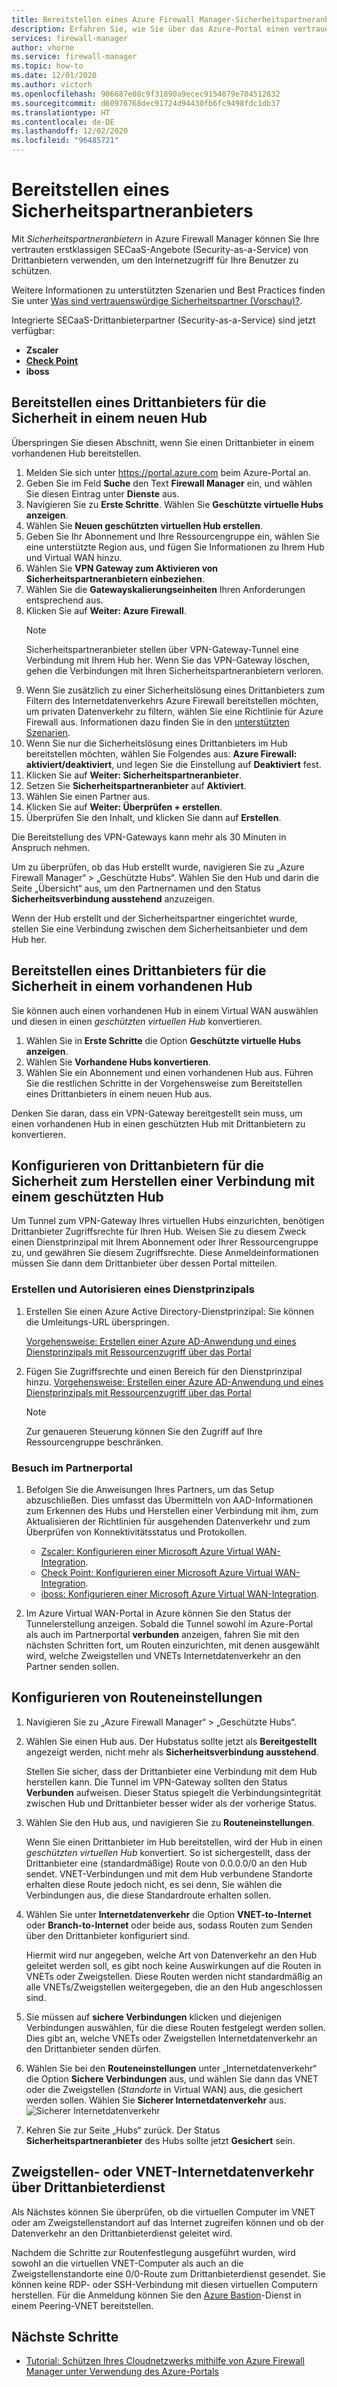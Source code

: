 ```yaml
---
title: Bereitstellen eines Azure Firewall Manager-Sicherheitspartneranbieters
description: Erfahren Sie, wie Sie über das Azure-Portal einen vertrauenswürdigen Sicherheitspartneranbieter für Azure Firewall Manager erstellen.
services: firewall-manager
author: vhorne
ms.service: firewall-manager
ms.topic: how-to
ms.date: 12/01/2020
ms.author: victorh
ms.openlocfilehash: 906687e08c9f31890a9ecec9154079e704512832
ms.sourcegitcommit: d60976768dec91724d94430fb6fc9498fdc1db37
ms.translationtype: HT
ms.contentlocale: de-DE
ms.lasthandoff: 12/02/2020
ms.locfileid: "96485721"
---
```

# <a name="deploy-a-security-partner-provider"></a>Bereitstellen eines Sicherheitspartneranbieters

Mit *Sicherheitspartneranbietern* in Azure Firewall Manager können Sie Ihre vertrauten erstklassigen SECaaS-Angebote (Security-as-a-Service) von Drittanbietern verwenden, um den Internetzugriff für Ihre Benutzer zu schützen.

Weitere Informationen zu unterstützten Szenarien und Best Practices finden Sie unter [Was sind vertrauenswürdige Sicherheitspartner (Vorschau)?](trusted-security-partners.md).


Integrierte SECaaS-Drittanbieterpartner (Security-as-a-Service) sind jetzt verfügbar: 

- **Zscaler**
- **[Check Point](check-point-overview.md)**
- **iboss**

## <a name="deploy-a-third-party-security-provider-in-a-new-hub"></a>Bereitstellen eines Drittanbieters für die Sicherheit in einem neuen Hub

Überspringen Sie diesen Abschnitt, wenn Sie einen Drittanbieter in einem vorhandenen Hub bereitstellen.

1. Melden Sie sich unter https://portal.azure.com beim Azure-Portal an.
2. Geben Sie im Feld **Suche** den Text **Firewall Manager** ein, und wählen Sie diesen Eintrag unter **Dienste** aus.
3. Navigieren Sie zu **Erste Schritte**. Wählen Sie **Geschützte virtuelle Hubs anzeigen**.
4. Wählen Sie **Neuen geschützten virtuellen Hub erstellen**.
5. Geben Sie Ihr Abonnement und Ihre Ressourcengruppe ein, wählen Sie eine unterstützte Region aus, und fügen Sie Informationen zu Ihrem Hub und Virtual WAN hinzu. 
6. Wählen Sie **VPN Gateway zum Aktivieren von Sicherheitspartneranbietern einbeziehen**.
7. Wählen Sie die **Gatewayskalierungseinheiten** Ihren Anforderungen entsprechend aus.
8. Klicken Sie auf **Weiter: Azure Firewall**.
   > [!NOTE]
   > Sicherheitspartneranbieter stellen über VPN-Gateway-Tunnel eine Verbindung mit Ihrem Hub her. Wenn Sie das VPN-Gateway löschen, gehen die Verbindungen mit Ihren Sicherheitspartneranbietern verloren.
9. Wenn Sie zusätzlich zu einer Sicherheitslösung eines Drittanbieters zum Filtern des Internetdatenverkehrs Azure Firewall bereitstellen möchten, um privaten Datenverkehr zu filtern, wählen Sie eine Richtlinie für Azure Firewall aus. Informationen dazu finden Sie in den [unterstützten Szenarien](trusted-security-partners.md#key-scenarios).
10. Wenn Sie nur die Sicherheitslösung eines Drittanbieters im Hub bereitstellen möchten, wählen Sie Folgendes aus: **Azure Firewall: aktiviert/deaktiviert**, und legen Sie die Einstellung auf **Deaktiviert** fest. 
11. Klicken Sie auf **Weiter: Sicherheitspartneranbieter**.
12. Setzen Sie **Sicherheitspartneranbieter** auf **Aktiviert**. 
13. Wählen Sie einen Partner aus. 
14. Klicken Sie auf **Weiter: Überprüfen + erstellen**. 
15. Überprüfen Sie den Inhalt, und klicken Sie dann auf **Erstellen**.

Die Bereitstellung des VPN-Gateways kann mehr als 30 Minuten in Anspruch nehmen.

Um zu überprüfen, ob das Hub erstellt wurde, navigieren Sie zu „Azure Firewall Manager“ > „Geschützte Hubs“. Wählen Sie den Hub und darin die Seite „Übersicht“ aus, um den Partnernamen und den Status **Sicherheitsverbindung ausstehend** anzuzeigen.

Wenn der Hub erstellt und der Sicherheitspartner eingerichtet wurde, stellen Sie eine Verbindung zwischen dem Sicherheitsanbieter und dem Hub her.

## <a name="deploy-a-third-party-security-provider-in-an-existing-hub"></a>Bereitstellen eines Drittanbieters für die Sicherheit in einem vorhandenen Hub

Sie können auch einen vorhandenen Hub in einem Virtual WAN auswählen und diesen in einen *geschützten virtuellen Hub* konvertieren.

1. Wählen Sie in **Erste Schritte** die Option **Geschützte virtuelle Hubs anzeigen**.
2. Wählen Sie **Vorhandene Hubs konvertieren**.
3. Wählen Sie ein Abonnement und einen vorhandenen Hub aus. Führen Sie die restlichen Schritte in der Vorgehensweise zum Bereitstellen eines Drittanbieters in einem neuen Hub aus.

Denken Sie daran, dass ein VPN-Gateway bereitgestellt sein muss, um einen vorhandenen Hub in einen geschützten Hub mit Drittanbietern zu konvertieren.

## <a name="configure-third-party-security-providers-to-connect-to-a-secured-hub"></a>Konfigurieren von Drittanbietern für die Sicherheit zum Herstellen einer Verbindung mit einem geschützten Hub

Um Tunnel zum VPN-Gateway Ihres virtuellen Hubs einzurichten, benötigen Drittanbieter Zugriffsrechte für Ihren Hub. Weisen Sie zu diesem Zweck einen Dienstprinzipal mit Ihrem Abonnement oder Ihrer Ressourcengruppe zu, und gewähren Sie diesem Zugriffsrechte. Diese Anmeldeinformationen müssen Sie dann dem Drittanbieter über dessen Portal mitteilen.

### <a name="create-and-authorize-a-service-principal"></a>Erstellen und Autorisieren eines Dienstprinzipals

1. Erstellen Sie einen Azure Active Directory-Dienstprinzipal: Sie können die Umleitungs-URL überspringen. 

   [Vorgehensweise: Erstellen einer Azure AD-Anwendung und eines Dienstprinzipals mit Ressourcenzugriff über das Portal](../active-directory/develop/howto-create-service-principal-portal.md#register-an-application-with-azure-ad-and-create-a-service-principal)
2. Fügen Sie Zugriffsrechte und einen Bereich für den Dienstprinzipal hinzu.
   [Vorgehensweise: Erstellen einer Azure AD-Anwendung und eines Dienstprinzipals mit Ressourcenzugriff über das Portal](../active-directory/develop/howto-create-service-principal-portal.md#register-an-application-with-azure-ad-and-create-a-service-principal)

   > [!NOTE]
   > Zur genaueren Steuerung können Sie den Zugriff auf Ihre Ressourcengruppe beschränken.

### <a name="visit-partner-portal"></a>Besuch im Partnerportal

1. Befolgen Sie die Anweisungen Ihres Partners, um das Setup abzuschließen. Dies umfasst das Übermitteln von AAD-Informationen zum Erkennen des Hubs und Herstellen einer Verbindung mit ihm, zum Aktualisieren der Richtlinien für ausgehenden Datenverkehr und zum Überprüfen von Konnektivitätsstatus und Protokollen.

   - [Zscaler: Konfigurieren einer Microsoft Azure Virtual WAN-Integration](https://help.zscaler.com/zia/configuring-microsoft-azure-virtual-wan-integration).
   - [Check Point: Konfigurieren einer Microsoft Azure Virtual WAN-Integration](https://sc1.checkpoint.com/documents/Infinity_Portal/WebAdminGuides/EN/CloudGuard-Connect-Azure-Virtual-WAN/Default.htm).
   - [iboss: Konfigurieren einer Microsoft Azure Virtual WAN-Integration](https://www.iboss.com/blog/securing-microsoft-azure-with-iboss-saas-network-security). 
   
2. Im Azure Virtual WAN-Portal in Azure können Sie den Status der Tunnelerstellung anzeigen. Sobald die Tunnel sowohl im Azure-Portal als auch im Partnerportal **verbunden** anzeigen, fahren Sie mit den nächsten Schritten fort, um Routen einzurichten, mit denen ausgewählt wird, welche Zweigstellen und VNETs Internetdatenverkehr an den Partner senden sollen.

## <a name="configure-route-settings"></a>Konfigurieren von Routeneinstellungen

1. Navigieren Sie zu „Azure Firewall Manager“ > „Geschützte Hubs“. 
2. Wählen Sie einen Hub aus. Der Hubstatus sollte jetzt als **Bereitgestellt** angezeigt werden, nicht mehr als **Sicherheitsverbindung ausstehend**.

   Stellen Sie sicher, dass der Drittanbieter eine Verbindung mit dem Hub herstellen kann. Die Tunnel im VPN-Gateway sollten den Status **Verbunden** aufweisen. Dieser Status spiegelt die Verbindungsintegrität zwischen Hub und Drittanbieter besser wider als der vorherige Status.
3. Wählen Sie den Hub aus, und navigieren Sie zu **Routeneinstellungen**.

   Wenn Sie einen Drittanbieter im Hub bereitstellen, wird der Hub in einen *geschützten virtuellen Hub* konvertiert. So ist sichergestellt, dass der Drittanbieter eine (standardmäßige) Route von 0.0.0.0/0 an den Hub sendet. VNET-Verbindungen und mit dem Hub verbundene Standorte erhalten diese Route jedoch nicht, es sei denn, Sie wählen die Verbindungen aus, die diese Standardroute erhalten sollen.
4. Wählen Sie unter **Internetdatenverkehr** die Option **VNET-to-Internet** oder **Branch-to-Internet** oder beide aus, sodass Routen zum Senden über den Drittanbieter konfiguriert sind.

   Hiermit wird nur angegeben, welche Art von Datenverkehr an den Hub geleitet werden soll, es gibt noch keine Auswirkungen auf die Routen in VNETs oder Zweigstellen. Diese Routen werden nicht standardmäßig an alle VNETs/Zweigstellen weitergegeben, die an den Hub angeschlossen sind.
5. Sie müssen auf **sichere Verbindungen** klicken und diejenigen Verbindungen auswählen, für die diese Routen festgelegt werden sollen. Dies gibt an, welche VNETs oder Zweigstellen Internetdatenverkehr an den Drittanbieter senden dürfen.
6. Wählen Sie bei den **Routeneinstellungen** unter „Internetdatenverkehr“ die Option **Sichere Verbindungen** aus, und wählen Sie dann das VNET oder die Zweigstellen (*Standorte* in Virtual WAN) aus, die gesichert werden sollen. Wählen Sie **Sicherer Internetdatenverkehr** aus.
   ![Sicherer Internetdatenverkehr](media/deploy-trusted-security-partner/secure-internet-traffic.png)
7. Kehren Sie zur Seite „Hubs“ zurück. Der Status **Sicherheitspartneranbieter** des Hubs sollte jetzt **Gesichert** sein.

## <a name="branch-or-vnet-internet-traffic-via-third-party-service"></a>Zweigstellen- oder VNET-Internetdatenverkehr über Drittanbieterdienst

Als Nächstes können Sie überprüfen, ob die virtuellen Computer im VNET oder am Zweigstellenstandort auf das Internet zugreifen können und ob der Datenverkehr an den Drittanbieterdienst geleitet wird.

Nachdem die Schritte zur Routenfestlegung ausgeführt wurden, wird sowohl an die virtuellen VNET-Computer als auch an die Zweigstellenstandorte eine 0/0-Route zum Drittanbieterdienst gesendet. Sie können keine RDP- oder SSH-Verbindung mit diesen virtuellen Computern herstellen. Für die Anmeldung können Sie den [Azure Bastion](../bastion/bastion-overview.md)-Dienst in einem Peering-VNET bereitstellen.

## <a name="next-steps"></a>Nächste Schritte

- [Tutorial: Schützen Ihres Cloudnetzwerks mithilfe von Azure Firewall Manager unter Verwendung des Azure-Portals](secure-cloud-network.md)